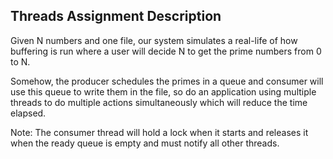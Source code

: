 Threads Assignment Description
----------------------------
Given N numbers and one file, our system simulates a real-life of how buffering is run where a user will decide N to get the prime numbers from 0 to N. 

Somehow, the producer schedules the primes in a queue and consumer will use this queue to write them in the file, so do an application using multiple threads to do multiple actions simultaneously which will reduce the time elapsed.

Note: The consumer thread will hold a lock when it starts and releases it when the ready queue is empty and must notify all other threads.
